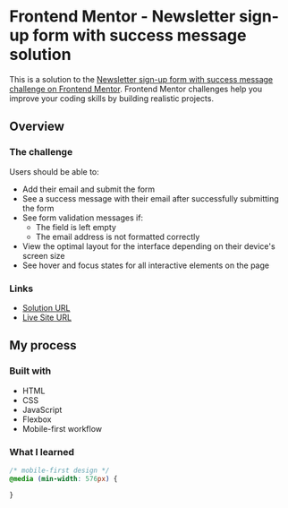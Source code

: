 # Frontend Mentor - Newsletter sign-up form with success message solution

This is a solution to the [Newsletter sign-up form with success message challenge on Frontend Mentor](https://www.frontendmentor.io/challenges/newsletter-signup-form-with-success-message-3FC1AZbNrv). Frontend Mentor challenges help you improve your coding skills by building realistic projects. 

## Overview

### The challenge

Users should be able to:

- Add their email and submit the form
- See a success message with their email after successfully submitting the form
- See form validation messages if:
  - The field is left empty
  - The email address is not formatted correctly
- View the optimal layout for the interface depending on their device's screen size
- See hover and focus states for all interactive elements on the page

### Links

- [Solution URL](https://github.com/TobiasBarton/newsletter-sign-up)
- [Live Site URL](https://tobiasbarton.github.io/newsletter-sign-up/)

## My process

### Built with

- HTML
- CSS
- JavaScript
- Flexbox
- Mobile-first workflow

### What I learned

```css
/* mobile-first design */
@media (min-width: 576px) {

}
```
